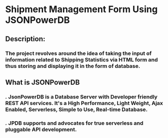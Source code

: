 # Shipment Management Form Using JSONPowerDB
## Description:
### The project revolves around the idea of taking the input of information related to Shipping Statistics via HTML form and thus storing and displaying it in the form of database.
## What is JSONPowerDB
### *.* JsonPowerDB is a Database Server with Developer friendly REST API services. It's a High Performance, Light Weight, Ajax Enabled, Serverless, Simple to Use, Real-time Database.
### *.* JPDB supports and advocates for true serverless and pluggable API development.
